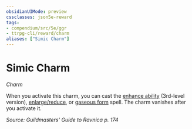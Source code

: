 ```yaml
---
obsidianUIMode: preview
cssclasses: json5e-reward
tags:
- compendium/src/5e/ggr
- ttrpg-cli/reward/charm
aliases: ["Simic Charm"]
---
```

# Simic Charm
*Charm*  

When you activate this charm, you can cast the [enhance ability](/3-Mechanics/CLI/spells/enhance-ability.md) (3rd-level version), [enlarge/reduce](/3-Mechanics/CLI/spells/enlarge-reduce.md), or [gaseous form](/3-Mechanics/CLI/spells/gaseous-form.md) spell. The charm vanishes after you activate it.

*Source: Guildmasters' Guide to Ravnica p. 174*
